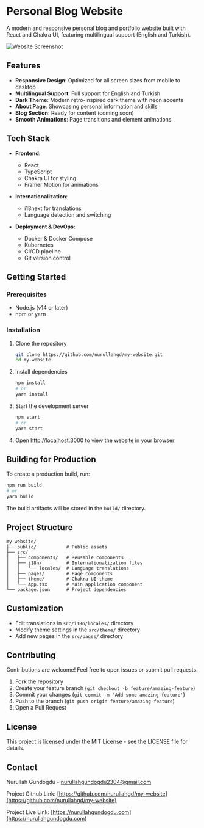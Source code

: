 # Personal Blog Website

A modern and responsive personal blog and portfolio website built with React and Chakra UI, featuring multilingual support (English and Turkish).

![Website Screenshot](https://i.hizliresim.com/b8aamxt.png)

## Features

- **Responsive Design**: Optimized for all screen sizes from mobile to desktop
- **Multilingual Support**: Full support for English and Turkish
- **Dark Theme**: Modern retro-inspired dark theme with neon accents
- **About Page**: Showcasing personal information and skills
- **Blog Section**: Ready for content (coming soon)
- **Smooth Animations**: Page transitions and element animations

## Tech Stack

- **Frontend**:
  - React
  - TypeScript
  - Chakra UI for styling
  - Framer Motion for animations
  
- **Internationalization**:
  - i18next for translations
  - Language detection and switching

- **Deployment & DevOps**:
  - Docker & Docker Compose
  - Kubernetes
  - CI/CD pipeline
  - Git version control

## Getting Started

### Prerequisites

- Node.js (v14 or later)
- npm or yarn

### Installation

1. Clone the repository
   ```bash
   git clone https://github.com/nurullahgd/my-website.git
   cd my-website
   ```

2. Install dependencies
   ```bash
   npm install
   # or
   yarn install
   ```

3. Start the development server
   ```bash
   npm start
   # or
   yarn start
   ```

4. Open [http://localhost:3000](http://localhost:3000) to view the website in your browser

## Building for Production

To create a production build, run:
```bash
npm run build
# or
yarn build
```

The build artifacts will be stored in the `build/` directory.

## Project Structure

```
my-website/
├── public/           # Public assets
├── src/
│   ├── components/   # Reusable components
│   ├── i18n/         # Internationalization files
│   │   └── locales/  # Language translations
│   ├── pages/        # Page components
│   ├── theme/        # Chakra UI theme
│   └── App.tsx       # Main application component
└── package.json      # Project dependencies
```

## Customization

- Edit translations in `src/i18n/locales/` directory
- Modify theme settings in the `src/theme/` directory
- Add new pages in the `src/pages/` directory

## Contributing

Contributions are welcome! Feel free to open issues or submit pull requests.

1. Fork the repository
2. Create your feature branch (`git checkout -b feature/amazing-feature`)
3. Commit your changes (`git commit -m 'Add some amazing feature'`)
4. Push to the branch (`git push origin feature/amazing-feature`)
5. Open a Pull Request

## License

This project is licensed under the MIT License - see the LICENSE file for details.

## Contact

Nurullah Gündoğdu - nurullahgundogdu2304@gmail.com

Project Github Link: [https://github.com/nurullahgd/my-website](https://github.com/nurullahgd/my-website)

Project Live Link: [https://nurullahgundogdu.com](https://nurullahgundogdu.com)
